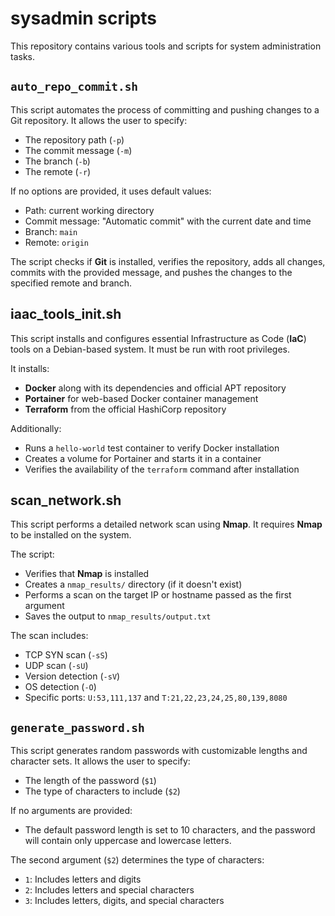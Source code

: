 # sysadmin scripts
This repository contains various tools and scripts for system administration tasks.

## `auto_repo_commit.sh`
This script automates the process of committing and pushing changes to a Git repository. It allows the user to specify:
- The repository path (`-p`)
- The commit message (`-m`)
- The branch (`-b`)
- The remote (`-r`)

If no options are provided, it uses default values:
- Path: current working directory
- Commit message: "Automatic commit" with the current date and time
- Branch: `main`
- Remote: `origin`

The script checks if **Git** is installed, verifies the repository, adds all changes, commits with the provided message, and pushes the changes to the specified remote and branch.

## iaac_tools_init.sh
This script installs and configures essential Infrastructure as Code (**IaC**) tools on a Debian-based system. It must be run with root privileges.

It installs:
- **Docker** along with its dependencies and official APT repository
- **Portainer** for web-based Docker container management
- **Terraform** from the official HashiCorp repository

Additionally:
- Runs a `hello-world` test container to verify Docker installation
- Creates a volume for Portainer and starts it in a container
- Verifies the availability of the `terraform` command after installation

## scan_network.sh  
This script performs a detailed network scan using **Nmap**. It requires **Nmap** to be installed on the system.

The script:
- Verifies that **Nmap** is installed
- Creates a `nmap_results/` directory (if it doesn't exist)
- Performs a scan on the target IP or hostname passed as the first argument
- Saves the output to `nmap_results/output.txt`

The scan includes:
- TCP SYN scan (`-sS`)
- UDP scan (`-sU`)
- Version detection (`-sV`)
- OS detection (`-O`)
- Specific ports: `U:53,111,137` and `T:21,22,23,24,25,80,139,8080`


## `generate_password.sh`
This script generates random passwords with customizable lengths and character sets. It allows the user to specify:
- The length of the password (`$1`)
- The type of characters to include (`$2`)

If no arguments are provided:
- The default password length is set to 10 characters, and the password will contain only uppercase and lowercase letters.

The second argument (`$2`) determines the type of characters:
- `1`: Includes letters and digits 
- `2`: Includes letters and special characters 
- `3`: Includes letters, digits, and special characters 

